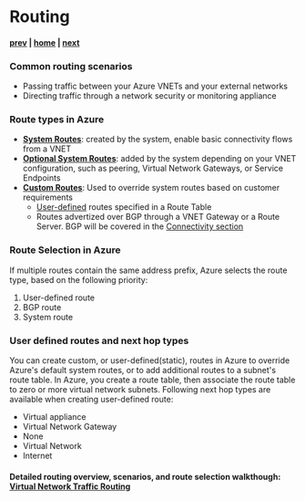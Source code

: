 # Routing

#### [prev](./connectivity.md) | [home](./readme.md)  | [next](./topology.md)

### Common routing scenarios
- Passing traffic between your Azure VNETs and your external networks
- Directing traffic through a network security or monitoring appliance

### Route types in Azure

* [**System Routes**](https://docs.microsoft.com/azure/virtual-network/virtual-networks-udr-overview#system-routes): created by the system, enable basic connectivity flows from a VNET
* [**Optional System Routes**](https://docs.microsoft.com/azure/virtual-network/virtual-networks-udr-overview#optional-default-routes): added by the system depending on your VNET configuration, such as peering, Virtual Network Gateways, or Service Endpoints
* [**Custom Routes**](https://docs.microsoft.com/azure/virtual-network/virtual-networks-udr-overview#custom-routes): Used to override system routes based on customer requirements
    * [User-defined](https://docs.microsoft.com/azure/virtual-network/virtual-networks-udr-overview#user-defined) routes specified in a Route Table
    * Routes advertized over BGP through a VNET Gateway or a Route Server. BGP will be covered in the [Connectivity section](./connectivity.md)

### Route Selection in Azure

If multiple routes contain the same address prefix, Azure selects the route type, based on the following priority:

1. User-defined route
2. BGP route
3. System route

### User defined routes and next hop types

You can create custom, or user-defined(static), routes in Azure to override Azure's default system routes, or to add additional routes to a subnet's route table. In Azure, you create a route table, then associate the route table to zero or more virtual network subnets.
Following next hop types are available when creating user-defined route:

* Virtual appliance
* Virtual Network Gateway
* None
* Virtual Network
* Internet

#### Detailed routing overview, scenarios, and route selection walkthough: [Virtual Network Traffic Routing](https://docs.microsoft.com/en-us/azure/virtual-network/virtual-networks-udr-overview)
